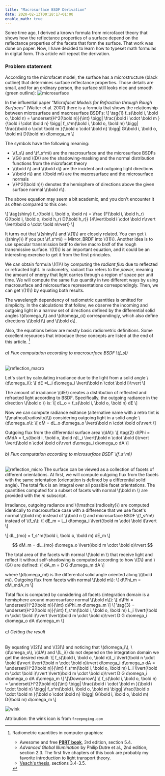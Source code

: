 ```yaml
---
title: "Macrosurface BSDF Derivation"
date: 2020-02-13T00:28:17+01:00
enable_math: true
---
```


Some time ago, I derived a known formula from microfacet theory that shows how the reflectance properties of a surface depend on the reflectance properties of the facets that form the surface. That work was done on paper. Now, I have decided to learn how to typeset math formulas in digital form. This article will repeat the derivation.

### Problem statement
According to the microfacet model, the surface has a microstructure (black outline) that determines surface reflectance properties. Those details are small, and for an ordinary person, the surface still looks nice and smooth (green outline):
![microsurface](/math-test/microsurface.png#center)

In the influential paper *"Microfacet Models for Refraction through Rough Surfaces"* (Walter et al. 2007) there is a formula that shows the relationship between microsurface and macrosurface BSDFs:
\\[ \tag{1} f_s(\bold i, \bold o, \bold n) = 
   \underset{H^2(\bold n)}{\int} \bigg| \frac{\bold i \cdot \bold m }{\bold i \cdot \bold n} \bigg|
   f_s^m(\bold i, \bold o, \bold m)
   \bigg| \frac{\bold o \cdot \bold m }{\bold o \cdot \bold n} \bigg|
   G(\bold i, \bold o, \bold m) D(\bold m) d\omega_m
\\]

The symbols have the following meaning:
* \\(f_s\\) and \\(f_s^m\\) are the macrosurface and the microsurface BSDFs
* \\(G\\) and \\(D\\) are the shadowing-masking and the normal distribution functions from the microfacet theory
* \\(\bold i\\) and \\(\bold o\\) are the incident and outgoing light directions
* \\(\bold n\\)  and \\(\bold m\\) are the macrosurface and the microsurface normals
* \\(H^2(\bold n)\\) denotes the hemisphere of directions above the given surface normal \\(\bold n\\).

The above equation may seem a bit academic, and you don't encounter it as often compared to this one:

\\[ \tag{shiny} f_r(\bold i, \bold o, \bold n) = \frac
   {F(\bold i, \bold h_r) G(\bold i, \bold o, \bold h_r) D(\bold h_r)}
   {4\lvert\bold i \cdot \bold n\rvert \lvert\bold o \cdot \bold n\rvert}
 \\]

 It turns out that \\((shiny)\\) and \\((1)\\) are closely related. You can get \\((shiny)\\) if you put \\(f_s^m\\) = Mirror_BRDF into \\((1)\\). Another idea is to use specular transmission brdf to derive macro brdf of the rough transmissive surface. \\((1)\\) is an important equation, and it could be an interesting exercise to get it from the first principles.

We can obtain formula \\((1)\\) by computing the *radiant flux* due to reflected or refracted light. In radiometry, radiant flux refers to the *power*, meaning the amount of energy that light carries through a region of space per unit time. We will compute the same flux quantity in two different ways by using macrosurface and microsurface representations correspondingly. Then, we can get \\((1)\\) by equating both results.

The wavelength dependency of radiometric quantities is omitted for simplicity. In the calculations that follow, we observe the incoming and outgoing light in a narrow set of directions defined by the differential solid angles \\(d\omega_i\\) and \\(d\omega_o\\) correspondingly, which also define directions \\(\bold i\\) and \\(\bold o\\).

Also, the equations below are mostly basic radiometric definitions. Some excellent resources that introduce these concepts are listed at the end of this article. [^1]

###### a) Flux computation according to macrosurface BSDF \\(f_s\\)

![reflection_macro](/math-test/reflection_macro.png#center)

Let's start by calculating irradiance due to the light from a solid angle \\(d\omega_i\\):
\\[ dE =L_i d\omega_i \lvert(\bold n \cdot \bold i)\rvert \\]

The amount of irradiance \\(dE\\) creates a distribution of reflected and refracted light according to BSDF. Specifically, the outgoing radiance in the direction \\(\bold o \\) is:
\\[ dL_o = f_s(\bold i, \bold o, \bold n) dE \\]

Now we can compute radiance exitance (alternative name with a retro tint is \\(\mathcal{radiosity}\\)) considering outgoing light in a solid angle \\(d\omega_o\\):
\\[ dM = dL_o d\omega_o \lvert(\bold n \cdot \bold o)\rvert \\]

Outgoing flux from the differential surface area \\(dA\\):
\\[ \tag{2} d\Phi = dMdA = f_s(\bold i, \bold o, \bold n)L_i
   \lvert(\bold n \cdot \bold i)\rvert
   \lvert(\bold n \cdot \bold o)\rvert
   d\omega_i d\omega_o dA \\]

###### b) Flux computation according to microsurface BSDF \\(f_s^m\\)

![reflection_micro](/math-test/reflection_micro.png#center)
The surface can be viewed as a collection of facets of different orientations. At first, we will compute outgoing flux from the facets with the same orientation (orientation is defined by a differential solid angle). The total flux is an integral over all possible facet orientations. The quantities computed for a subset of facets with normal \\(\bold m \\) are provided with the *m* subscript.

Irradiance, outgoing radiance and \\(\mathcal{radiosity}\\) are computed identically to macrosurface case with a difference that we use facet's normal \\(\bold m\\) instead of \\(\bold n \\) and microsurface BSDF \\(f_s^m\\) instead of \\(f_s\\):
\\[ dE_m = L_i d\omega_i \lvert(\bold m \cdot \bold i)\rvert \\]

\\[ dL_{mo} = f_s^m(\bold i, \bold o, \bold m) dE_m \\]

$$ dM_m = dL_{mo} d\omega_o \lvert(\bold m \cdot \bold o)\rvert $$

The total area of the facets with normal \\(\bold m \\) that receive light and reflect it without self-shadowing is computed according to how \\(D\\) and \\(G\\) are defined:
\\[ dA_m = D G d\omega_m dA \\]

where \\(d\omega_m\\) is the differential solid angle oriented along \\(\bold m\\). Outgoing flux from facets with normal \\(\bold m\\):
\\[ d\Phi_m = dM_mdA_m \\]

Total flux is computed by considering all facets (integration domain is a hemisphere around macrosurface normal \\(\bold n\\)):
\\[ d\Phi = \underset{H^2(\bold n)}{\int} d\Phi_m d\omega_m \\]
\\[ \tag{3}  = \underset{H^2(\bold n)}{\int} f_s^m(\bold i, \bold o, \bold m) L_i
   \lvert(\bold m \cdot \bold i)\rvert
   \lvert(\bold m \cdot \bold o)\rvert
   D G
   d\omega_i d\omega_o dA d\omega_m \\]

###### c) Getting the result

By equating \\((2)\\) and \\((3)\\) and noticing that \\(d\omega_i\\), \\(d\omega_o\\), \\(dA\\) and \\(L_i\\) do not depend on the integration domain we get the desired result:
\\[ f_s(\bold i, \bold o, \bold n)L_i
   \lvert(\bold n \cdot \bold i)\rvert
   \lvert(\bold n \cdot \bold o)\rvert
   d\omega_i d\omega_o dA = 
   \underset{H^2(\bold n)}{\int} f_s^m(\bold i, \bold o, \bold m) L_i
   \lvert(\bold m \cdot \bold i)\rvert
   \lvert(\bold m \cdot \bold o)\rvert
   D G
   d\omega_i d\omega_o dA d\omega_m
\\]
\\[\Downarrow\\]
\\[ f_s(\bold i, \bold o, \bold n) = 
   \underset{H^2(\bold n)}{\int} \bigg| \frac{\bold i \cdot \bold m }{\bold i \cdot \bold n} \bigg|
   f_s^m(\bold i, \bold o, \bold m)
   \bigg| \frac{\bold o \cdot \bold m }{\bold o \cdot \bold n} \bigg|
   G(\bold i, \bold o, \bold m) D(\bold m) d\omega_m
\\]

![wink](/math-test/wink.png#center)

Attribution: the wink icon is from `freepngimg.com`

[^1]: Radiometric quantities in computer graphics:
    * Awesome and free **[PBRT book](http://www.pbr-book.org/3ed-2018/Color_and_Radiometry/Radiometry.html)**, 3rd edition, section 5.4.
    * *Advanced Global Illumination* by Philip Dutre et al., 2nd edition, section 2.3. The first five chapters of this book are probably my favorite introduction to light transport theory.
    * [Veach's thesis](https://graphics.stanford.edu/papers/veach_thesis/thesis-bw.pdf), sections 3.4-3.5.


